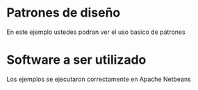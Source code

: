 # Patrones de diseño
En este ejemplo ustedes podran ver el uso basico de patrones

# Software a ser utilizado
Los ejemplos se ejecutaron correctamente en Apache Netbeans


